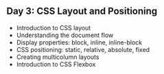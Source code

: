 ## Day 3: CSS Layout and Positioning

- Introduction to CSS layout
- Understanding the document flow
- Display properties: block, inline, inline-block
- CSS positioning: static, relative, absolute, fixed
- Creating multicolumn layouts
- Introduction to CSS Flexbox
